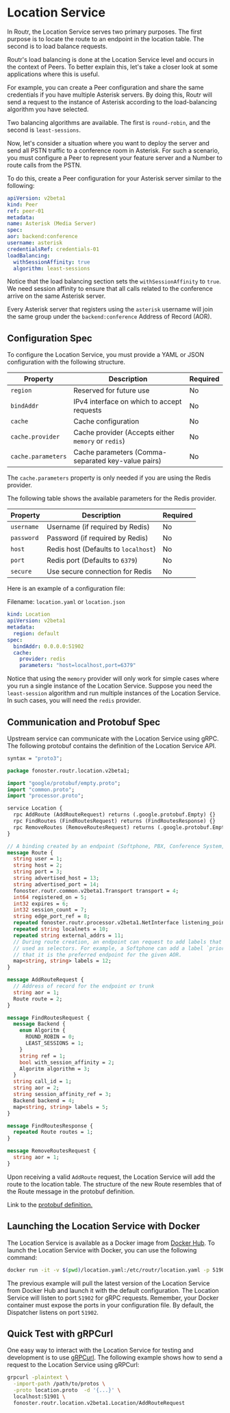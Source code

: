 # Location Service

In Routr, the Location Service serves two primary purposes. The first purpose is to locate the route to an endpoint in the location table. The second is to load balance requests.

Routr's load balancing is done at the Location Service level and occurs in the context of Peers. To better explain this, let's take a closer look at some applications where this is useful.

For example, you can create a Peer configuration and share the same credentials if you have multiple Asterisk servers. By doing this, Routr will send a request to the instance of Asterisk according to the load-balancing algorithm you have selected.

Two balancing algorithms are available. The first is `round-robin`, and the second is `least-sessions`.

Now, let's consider a situation where you want to deploy the server and send all PSTN traffic to a conference room in Asterisk. For such a scenario, you must configure a Peer to represent your feature server and a Number to route calls from the PSTN.

To do this, create a Peer configuration for your Asterisk server similar to the following:

```yaml
apiVersion: v2beta1
kind: Peer
ref: peer-01
metadata:
name: Asterisk (Media Server)
spec:
aor: backend:conference
username: asterisk
credentialsRef: credentials-01
loadBalancing:
  withSessionAffinity: true
  algorithm: least-sessions
```

Notice that the load balancing section sets the `withSessionAffinity` to `true`. We need session affinity to ensure that all calls related to the conference arrive on the same Asterisk server. 

Every Asterisk server that registers using the `asterisk` username will join the same group under the `backend:conference` Address of Record (AOR).

## Configuration Spec

To configure the Location Service, you must provide a YAML or JSON configuration with the following structure.

| Property           | Description                                         | Required |
|--------------------|-----------------------------------------------------|----------|
| `region`           | Reserved for future use                             | No       |
| `bindAddr`         | IPv4 interface on which to accept requests          | No       |
| `cache`            | Cache configuration                                 | No       |
| `cache.provider`   | Cache provider (Accepts either `memory` or `redis`) | No       |
| `cache.parameters` | Cache parameters (Comma-separated key-value pairs)  | No       |

The `cache.parameters` property is only needed if you are using the Redis provider. 

The following table shows the available parameters for the Redis provider.

| Property   | Description                         | Required |
|------------|-------------------------------------|----------|
| `username` | Username (if required by Redis)     | No       |
| `password` | Password (if required by Redis)     | No       |
| `host`     | Redis host (Defaults to `localhost`)| No       |
| `port`     | Redis port (Defaults to `6379`)     | No       |
| `secure`   | Use secure connection for Redis     | No       |

Here is an example of a configuration file:

Filename: `location.yaml` or `location.json`

```yaml
kind: Location
apiVersion: v2beta1
metadata:
  region: default
spec:
  bindAddr: 0.0.0.0:51902
  cache:
    provider: redis
    parameters: "host=localhost,port=6379"
```

Notice that using the `memory` provider will only work for simple cases where you run a single instance of the Location Service. Suppose you need the `least-session` algorithm and run multiple instances of the Location Service. In such cases, you will need the `redis` provider.

## Communication and Protobuf Spec

Upstream service can communicate with the Location Service using gRPC. The following protobuf contains the definition of the Location Service API.

```protobuf
syntax = "proto3";

package fonoster.routr.location.v2beta1;

import "google/protobuf/empty.proto";
import "common.proto";
import "processor.proto";

service Location {
  rpc AddRoute (AddRouteRequest) returns (.google.protobuf.Empty) {}
  rpc FindRoutes (FindRoutesRequest) returns (FindRoutesResponse) {}
  rpc RemoveRoutes (RemoveRoutesRequest) returns (.google.protobuf.Empty) {}
}

// A binding created by an endpoint (Softphone, PBX, Conference System, etc.)
message Route {
  string user = 1;
  string host = 2;
  string port = 3;
  string advertised_host = 13;
  string advertised_port = 14;
  fonoster.routr.common.v2beta1.Transport transport = 4;
  int64 registered_on = 5;
  int32 expires = 6;
  int32 session_count = 7;
  string edge_port_ref = 8;
  repeated fonoster.routr.processor.v2beta1.NetInterface listening_points = 9;
  repeated string localnets = 10;
  repeated string external_addrs = 11;
  // During route creation, an endpoint can request to add labels that can later be
  // used as selectors. For example, a Softphone can add a label `priority=1` to indicate
  // that it is the preferred endpoint for the given AOR.
  map<string, string> labels = 12;
}

message AddRouteRequest {
  // Address of record for the endpoint or trunk
  string aor = 1;
  Route route = 2;
}

message FindRoutesRequest {
  message Backend {
    enum Algoritm {
      ROUND_ROBIN = 0;
      LEAST_SESSIONS = 1;
    }
    string ref = 1;
    bool with_session_affinity = 2;
    Algoritm algorithm = 3;
  }
  string call_id = 1;
  string aor = 2;
  string session_affinity_ref = 3;
  Backend backend = 4;
  map<string, string> labels = 5;
}

message FindRoutesResponse {
  repeated Route routes = 1;
}

message RemoveRoutesRequest {
  string aor = 1;
}
```

Upon receiving a valid `AddRoute` request, the Location Service will add the route to the location table. The structure of the new Route resembles that of the Route message in the protobuf definition.

Link to the [protobuf definition.](https://github.com/fonoster/routr/blob/main/mods/common/src/protos/location.proto)

## Launching the Location Service with Docker

The Location Service is available as a Docker image from [Docker Hub](https://hub.docker.com/r/fonoster/routr-location). To launch the Location Service with Docker, you can use the following command:

```bash
docker run -it -v $(pwd)/location.yaml:/etc/routr/location.yaml -p 51902:51902 fonoster/routr-location
```

The previous example will pull the latest version of the Location Service from Docker Hub and launch it with the default configuration. The Location Service will listen to port `51902` for gRPC requests. Remember, your Docker container must expose the ports in your configuration file. By default, the Dispatcher listens on port `51902`.

## Quick Test with gRPCurl

One easy way to interact with the Location Service for testing and development is to use [gRPCurl](https://github.com/fullstorydev/grpcurl). The following example shows how to send a request to the Location Service using gRPCurl:

```bash
grpcurl -plaintext \
  -import-path /path/to/protos \
  -proto location.proto  -d '{...}' \
  localhost:51901 \
  fonoster.routr.location.v2beta1.Location/AddRouteRequest
```
